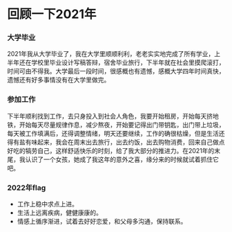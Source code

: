 # 回顾一下2021年
### 大学毕业
2021年我从大学毕业了，我在大学里顺顺利利，老老实实地完成了所有学业，上半年还在学校里毕业设计写稿答辩，宿舍毕业旅行，下半年就在社会里摸爬滚打，时间可由不得我。大学最后一段时间，很感概也有遗憾，感概大学四年时间真快，遗憾还有好多事情没有在大学里做完。
### 参加工作
下半年顺利找到工作，去只身投入到社会人角色，我要开始租房，开始每天挤地铁，开始每天尽量规律作息，减少熬夜，开始要记得出门带钥匙，出门带上垃圾，每天被工作填满后，还得调整情绪，明天还要继续，工作的确很枯燥，但是生活还得有盐有味起来，我会在周末出去旅行，出去约饭，出去购物消费，回来自己做点好吃的犒劳自己，这样舒适快乐的时刻，给了我大部分的推进力。在2021年的末尾，我认识了一个女孩，她成了我这年的意外之喜，缘分来的时候就试着抓住它吧。
### 2022年flag
- 工作上稳中求点上进。
- 生活上远离疾病，健健康康的。
- 情感上循序渐进，试着去好好恋爱，和父母多沟通，保持联系。